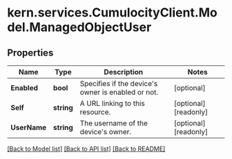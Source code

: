 # kern.services.CumulocityClient.Model.ManagedObjectUser

## Properties

Name | Type | Description | Notes
------------ | ------------- | ------------- | -------------
**Enabled** | **bool** | Specifies if the device&#39;s owner is enabled or not. | [optional] 
**Self** | **string** | A URL linking to this resource. | [optional] [readonly] 
**UserName** | **string** | The username of the device&#39;s owner. | [optional] [readonly] 

[[Back to Model list]](../README.md#documentation-for-models) [[Back to API list]](../README.md#documentation-for-api-endpoints) [[Back to README]](../README.md)

